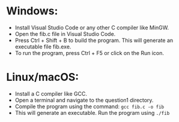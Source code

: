 # Windows:

* Install Visual Studio Code or any other C compiler like MinGW.
* Open the fib.c file in Visual Studio Code.
* Press Ctrl + Shift + B to build the program. This will generate an executable file fib.exe.
* To run the program, press Ctrl + F5 or click on the Run icon.

# Linux/macOS:

* Install a C compiler like GCC.
* Open a terminal and navigate to the question1 directory.
* Compile the program using the command: ```gcc fib.c -o fib```
* This will generate an executable. Run the program using ```./fib```